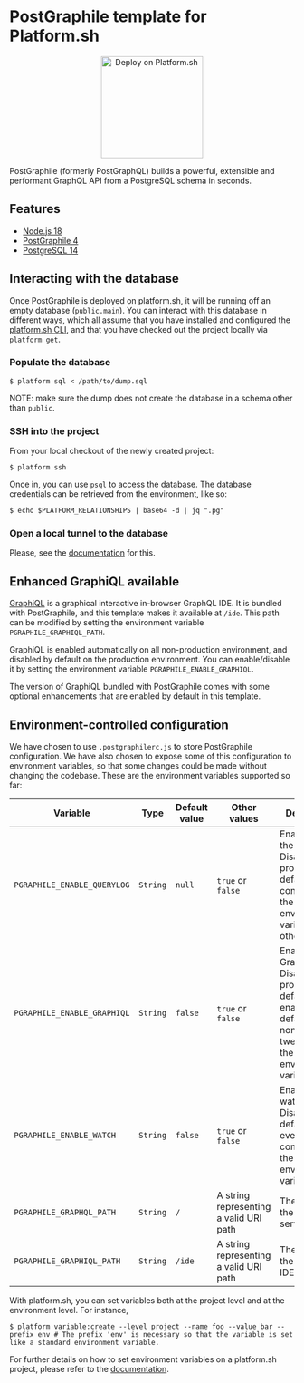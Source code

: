 # PostGraphile template for Platform.sh

<p align="center">
<a href="https://console.platform.sh/projects/create-project?template=https://raw.githubusercontent.com/platformista/postgraphile/main/template-definition.yaml&utm_content=strapi&utm_source=github&utm_medium=button&utm_campaign=deploy_on_platform">
    <img src="https://platform.sh/images/deploy/lg-blue.svg" alt="Deploy on Platform.sh" width="180px" />
</a>
</p>

PostGraphile (formerly PostGraphQL) builds a powerful, extensible and performant GraphQL API from a PostgreSQL schema in seconds.

## Features

- [Node.js 18](https://nodejs.org/en/)
- [PostGraphile 4](https://www.graphile.org/postgraphile)
- [PostgreSQL 14](https://www.postgresql.org/)

## Interacting with the database

Once PostGraphile is deployed on platform.sh, it will be running off an empty database (`public.main`). You can interact with this database in different ways, which all assume that you have installed and configured the [platform.sh CLI](https://docs.platform.sh/administration/cli.html), and that you have checked out the project locally via `platform get`. 

### Populate the database

```shell
$ platform sql < /path/to/dump.sql
```

NOTE: make sure the dump does not create the database in a schema other than `public`.

### SSH into the project

From your local checkout of the newly created project:
```shell
$ platform ssh
``` 

Once in, you can use `psql` to access the database. The database credentials can be retrieved from the environment, like so: 

```shell
$ echo $PLATFORM_RELATIONSHIPS | base64 -d | jq ".pg"
```

### Open a local tunnel to the database

Please, see the [documentation](https://docs.platform.sh/development/local/tethered.html) for this.

## Enhanced GraphiQL available

[GraphiQL](https://github.com/graphql/graphiql/tree/main/packages/graphiql) is a graphical interactive in-browser GraphQL IDE. It is bundled with PostGraphile, and this template makes it available at `/ide`. This path can be modified by setting the environment variable `PGRAPHILE_GRAPHIQL_PATH`.

GraphiQL is enabled automatically on all non-production environment, and disabled by default on the production environment. You can enable/disable it by setting the environment variable `PGRAPHILE_ENABLE_GRAPHIQL`.

The version of GraphiQL bundled with PostGraphile comes with some optional enhancements that are enabled by default in this template.

## Environment-controlled configuration

We have chosen to use `.postgraphilerc.js` to store PostGraphile configuration. We have also chosen to expose some of this configuration to environment variables, so that some changes could be made without changing the codebase. These are the environment variables supported so far: 

| Variable                    | Type   | Default value | Other values                           | Description                                                                                                                        |
|-----------------------------|--------|---------------|----------------------------------------|------------------------------------------------------------------------------------------------------------------------------------|
| `PGRAPHILE_ENABLE_QUERYLOG` | `String` | `null`        | `true` or `false`                      | Enable/disable the query log. Disabled in production by default; controlled by the environment variable on all other envs.         |
| `PGRAPHILE_ENABLE_GRAPHIQL` | `String` | `false`       | `true` or `false`                      | Enable/disable GraphiQL. Disabled in production by default; enabled by default on non-prod; tweakable by the environment variable. |
| `PGRAPHILE_ENABLE_WATCH`    | `String` | `false`       | `true` or `false`                      | Enable/disable watch mode. Disabled by default everywhere; controlled by the environment variable.                                 |
| `PGRAPHILE_GRAPHQL_PATH`    | `String` | `/`           | A string representing a valid URI path | The path of the GraphQL service.                                                                                                   |
| `PGRAPHILE_GRAPHIQL_PATH`   | `String` | `/ide`        | A string representing a valid URI path | The path of the GraphiQL IDE.                                                                                                      |

With platform.sh, you can set variables both at the project level and at the environment level. For instance, 

```shell
$ platform variable:create --level project --name foo --value bar --prefix env # The prefix 'env' is necessary so that the variable is set like a standard environment variable. 
```

For further details on how to set environment variables on a platform.sh project, please refer to the [documentation](https://docs.platform.sh/development/variables/set-variables.html). 
